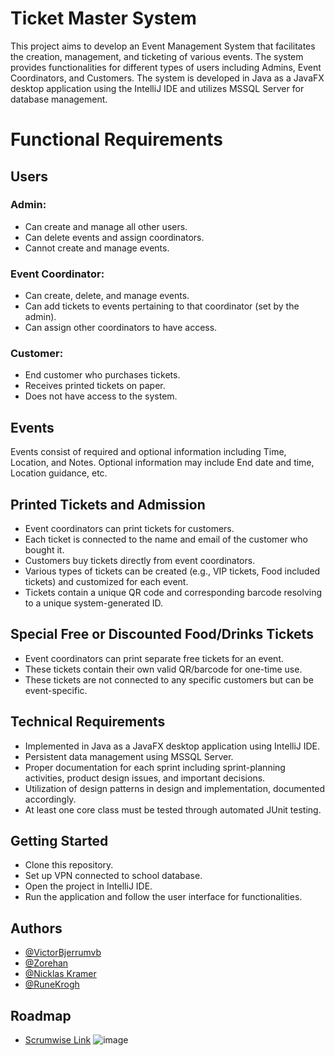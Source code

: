 # Ticket Master System

This project aims to develop an Event Management System that facilitates the creation, management, and ticketing of various events. The system provides functionalities for different types of users including Admins, Event Coordinators, and Customers. The system is developed in Java as a JavaFX desktop application using the IntelliJ IDE and utilizes MSSQL Server for database management.

# Functional Requirements
## Users
### Admin:
- Can create and manage all other users.
- Can delete events and assign coordinators.
- Cannot create and manage events.

### Event Coordinator:
- Can create, delete, and manage events.
- Can add tickets to events pertaining to that coordinator (set by the admin).
- Can assign other coordinators to have access.

### Customer:
- End customer who purchases tickets.
- Receives printed tickets on paper.
- Does not have access to the system.

## Events
Events consist of required and optional information including Time, Location, and Notes.
Optional information may include End date and time, Location guidance, etc.

## Printed Tickets and Admission
- Event coordinators can print tickets for customers.
- Each ticket is connected to the name and email of the customer who bought it.
- Customers buy tickets directly from event coordinators.
- Various types of tickets can be created (e.g., VIP tickets, Food included tickets) and customized for each event.
- Tickets contain a unique QR code and corresponding barcode resolving to a unique system-generated ID.

## Special Free or Discounted Food/Drinks Tickets
- Event coordinators can print separate free tickets for an event.
- These tickets contain their own valid QR/barcode for one-time use.
- These tickets are not connected to any specific customers but can be event-specific.

## Technical Requirements
- Implemented in Java as a JavaFX desktop application using IntelliJ IDE.
- Persistent data management using MSSQL Server.
- Proper documentation for each sprint including sprint-planning activities, product design issues, and important decisions.
- Utilization of design patterns in design and implementation, documented accordingly.
- At least one core class must be tested through automated JUnit testing.

## Getting Started
- Clone this repository.
- Set up VPN connected to school database.
- Open the project in IntelliJ IDE.
- Run the application and follow the user interface for functionalities.


## Authors
- [@VictorBjerrumvb](https://github.com/VictorBjerrumvb)
- [@Zorehan](https://github.com/Zorehan)
- [@Nicklas Kramer](https://github.com/NillasKA)
- [@RuneKrogh](https://github.com/RuneKrogh)

## Roadmap

- [Scrumwise Link](https://www.scrumwise.com/scrum/#/overview/project/billetmester_cs2023-dk/id-36893-38727-1)
![image](https://github.com/Zorehan/BilletMester/assets/143797601/7256fc66-76a4-4cf5-8069-e32caa51ea44)
